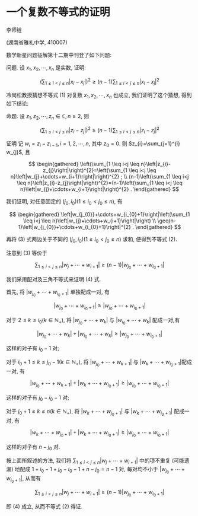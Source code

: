 # 一个复数不等式的证明 

李师铨

(湖南省雅礼中学, 410007)

数学新星问题征解第十二期中刊登了如下问题:

问题. 设 $x_{1}, x_{2}, \cdots, x_{n}$ 是实数, 证明:

$$
\left(\sum_{1 \leq i<j \leq n}\left|x_{i}-x_{j}\right|\right)^{2} \geq(n-1) \sum_{1 \leq i<j \leq n}\left|x_{i}-x_{j}\right|^{2}
$$

冷岗松教授猜想不等式 (1) 对复数 $x_{1}, x_{2}, \cdots, x_{n}$ 也成立, 我们证明了这个猜想, 得到如下结论:

命题. 设 $z_{1}, z_{2}, \cdots, z_{n} \in \mathbb{C}, n \geq 2$, 则

$$
\left(\sum_{1 \leq i<j \leq n}\left|z_{i}-z_{j}\right|\right)^{2} \geq(n-1) \sum_{1 \leq i<j \leq n}\left|z_{i}-z_{j}\right|^{2}
$$

证明 记 $w_{i}=z_{i}-z_{i-1}, i=1,2, \cdots, n$, 其中 $z_{0}=0$. 则 $z_{i}=\sum_{j=1}^{i} w_{j}$, 且

$$
\begin{gathered}
\left(\sum_{1 \leq i<j \leq n}\left|z_{i}-z_{j}\right|\right)^{2}=\left(\sum_{1 \leq i<j \leq n}\left|w_{j}+\cdots+w_{i+1}\right|\right)^{2} ; \\
(n-1)\left(\sum_{1 \leq i<j \leq n}\left|z_{i}-z_{j}\right|\right)^{2}=(n-1)\left(\sum_{1 \leq i<j \leq n}\left|w_{j}+\cdots+w_{i+1}\right|\right)^{2} .
\end{gathered}
$$

我们证明, 对任意固定的 $\left(j_{0}, i_{0}\right)\left(1 \leq i_{0}<j_{0} \leq n\right)$, 有

$$
\begin{gathered}
\left|w_{j_{0}}+\cdots+w_{i_{0}+1}\right|\left(\sum_{1 \leq i<j \leq n}\left|w_{j}+\cdots+w_{i+1}\right|\right) \\
\geq(n-1)\left|w_{j_{0}}+\cdots+w_{i_{0}+1}\right|^{2} .
\end{gathered}
$$

再将 (3) 式两边关于不同的 $\left(j_{0}, i_{0}\right)\left(1 \leq i_{0}<j_{0} \leq n\right)$ 求和, 便得到不等式 (2).

注意到 (3) 等价于

$$
\sum_{1 \leq i<j \leq n}\left|w_{j}+\cdots+w_{i+1}\right| \geq(n-1)\left|w_{j_{0}}+\cdots+w_{i_{0}+1}\right|
$$

我们采用配对及三角不等式来证明 (4) 式.

首先, 将 $\left|w_{j_{0}}+\cdots+w_{i_{0}+1}\right|$ 单独配成一对, 有

$$
\left|w_{j_{0}}+\cdots+w_{i_{0}+1}\right| \geq\left|w_{j_{0}}+\cdots+w_{i_{0}+1}\right|
$$

对于 $2 \leq k \leq i_{0}\left(k \in \mathbb{N}_{+}\right)$, 将 $\left|w_{j_{0}}+\cdots+w_{k}\right|$ 与 $\left|w_{i_{0}}+\cdots+w_{k}\right|$ 配成一对,有

$$
\left|w_{j_{0}}+\cdots+w_{k}\right|+\left|w_{i_{0}}+\cdots+w_{k}\right| \geq\left|w_{j_{0}}+\cdots+w_{i_{0}+1}\right|
$$

这样的对子有 $i_{0}-1$ 对;

对于 $i_{0}+1 \leq k \leq j_{0}-1\left(k \in \mathbb{N}_{+}\right)$, 将 $\left|w_{j_{0}}+\cdots+w_{k+1}\right|$ 与 $\left|w_{k}+\cdots+w_{i_{0}+1}\right|$配成一对, 有

$$
\left|w_{j_{0}}+\cdots+w_{k+1}\right|+\left|w_{k}+\cdots+w_{i_{0}+1}\right| \geq\left|w_{j_{0}}+\cdots+w_{i_{0}+1}\right|
$$

这样的对子有 $j_{0}-i_{0}-1$ 对;

对于 $j_{0}+1 \leq k \leq n\left(k \in \mathbb{N}_{+}\right)$, 将 $\left|w_{k}+\cdots+w_{j_{0}+1}\right|$ 与 $\left|w_{k}+\cdots+w_{i_{0}+1}\right|$ 配成一对, 有

$$
\left|w_{k}+\cdots+w_{j_{0}+1}\right|+\left|w_{k}+\cdots+w_{i_{0}+1}\right| \geq\left|w_{j_{0}}+\cdots+w_{i_{0}+1}\right|
$$

这样的对子有 $n-j_{0}$ 对.

按上面所叙述的方法, 我们将 $\sum_{1 \leq i<j \leq n}\left|w_{j}+\cdots+w_{i+1}\right|$ 中的项不重复 (可能遗漏) 地配成 $1+i_{0}-1+j_{0}-i_{0}-1+n-j_{0}=n-1$ 对, 每对均不小于 $\left|w_{j_{0}}+\cdots+w_{i_{0}+1}\right|$, 从而有

$$
\sum_{1 \leq i<j \leq n}\left|w_{j}+\cdots+w_{i+1}\right| \geq(n-1)\left|w_{j_{0}}+\cdots+w_{i_{0}+1}\right|
$$

即 (4) 成立, 从而不等式 (2) 得证.

